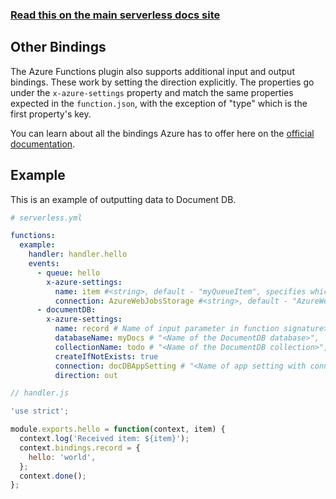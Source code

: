 <!--
title: Serverless Framework - Azure Functions Events - Other Bindings
menuText: Other Bindings
menuOrder: 7
description: Setting up Other Bindings Events with Azure Functions via the Serverless Framework
layout: Doc
-->

<!-- DOCS-SITE-LINK:START automatically generated  -->

### [Read this on the main serverless docs site](https://www.serverless.com/framework/docs/providers/azure/events/other)

<!-- DOCS-SITE-LINK:END -->

## Other Bindings

The Azure Functions plugin also supports additional input and output bindings.
These work by setting the direction explicitly. The properties go under the
`x-azure-settings` property and match the same properties expected in the
`function.json`, with the exception of "type" which is the first property's key.

You can learn about all the bindings Azure has to offer here on the
[official documentation](https://docs.microsoft.com/en-us/azure/azure-functions/functions-triggers-bindings).

## Example

This is an example of outputting data to Document DB.

```yml
# serverless.yml

functions:
  example:
    handler: handler.hello
    events:
      - queue: hello
        x-azure-settings:
          name: item #<string>, default - "myQueueItem", specifies which name it's available on `context.bindings`
          connection: AzureWebJobsStorage #<string>, default - "AzureWebJobsStorage", environment variable which contains Storage Account Connection String
      - documentDB:
        x-azure-settings:
          name: record # Name of input parameter in function signature>",
          databaseName: myDocs # "<Name of the DocumentDB database>",
          collectionName: todo # "<Name of the DocumentDB collection>",
          createIfNotExists: true
          connection: docDBAppSetting # "<Name of app setting with connection string - see below>",
          direction: out
```

```javascript
// handler.js

'use strict';

module.exports.hello = function(context, item) {
  context.log('Received item: ${item}');
  context.bindings.record = {
    hello: 'world',
  };
  context.done();
};
```
